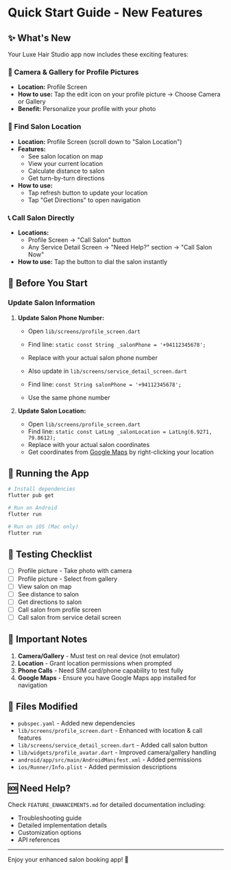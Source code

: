 # Quick Start Guide - New Features

## ✨ What's New

Your Luxe Hair Studio app now includes these exciting features:

### 📸 Camera & Gallery for Profile Pictures
- **Location:** Profile Screen
- **How to use:** Tap the edit icon on your profile picture → Choose Camera or Gallery
- **Benefit:** Personalize your profile with your photo

### 📍 Find Salon Location
- **Location:** Profile Screen (scroll down to "Salon Location")
- **Features:**
  - See salon location on map
  - View your current location
  - Calculate distance to salon
  - Get turn-by-turn directions
- **How to use:** 
  - Tap refresh button to update your location
  - Tap "Get Directions" to open navigation

### 📞 Call Salon Directly
- **Locations:** 
  - Profile Screen → "Call Salon" button
  - Any Service Detail Screen → "Need Help?" section → "Call Salon Now"
- **How to use:** Tap the button to dial the salon instantly

## 🔧 Before You Start

### Update Salon Information

1. **Update Salon Phone Number:**
   - Open `lib/screens/profile_screen.dart`
   - Find line: `static const String _salonPhone = '+94112345678';`
   - Replace with your actual salon phone number
   
   - Also update in `lib/screens/service_detail_screen.dart`
   - Find line: `const String salonPhone = '+94112345678';`
   - Use the same phone number

2. **Update Salon Location:**
   - Open `lib/screens/profile_screen.dart`
   - Find line: `static const LatLng _salonLocation = LatLng(6.9271, 79.8612);`
   - Replace with your actual salon coordinates
   - Get coordinates from [Google Maps](https://www.google.com/maps) by right-clicking your location

## 🚀 Running the App

```bash
# Install dependencies
flutter pub get

# Run on Android
flutter run

# Run on iOS (Mac only)
flutter run
```

## 📱 Testing Checklist

- [ ] Profile picture - Take photo with camera
- [ ] Profile picture - Select from gallery
- [ ] View salon on map
- [ ] See distance to salon
- [ ] Get directions to salon
- [ ] Call salon from profile screen
- [ ] Call salon from service detail screen

## 🎯 Important Notes

1. **Camera/Gallery** - Must test on real device (not emulator)
2. **Location** - Grant location permissions when prompted
3. **Phone Calls** - Need SIM card/phone capability to test fully
4. **Google Maps** - Ensure you have Google Maps app installed for navigation

## 📝 Files Modified

- `pubspec.yaml` - Added new dependencies
- `lib/screens/profile_screen.dart` - Enhanced with location & call features
- `lib/screens/service_detail_screen.dart` - Added call salon button
- `lib/widgets/profile_avatar.dart` - Improved camera/gallery handling
- `android/app/src/main/AndroidManifest.xml` - Added permissions
- `ios/Runner/Info.plist` - Added permission descriptions

## 🆘 Need Help?

Check `FEATURE_ENHANCEMENTS.md` for detailed documentation including:
- Troubleshooting guide
- Detailed implementation details
- Customization options
- API references

---

Enjoy your enhanced salon booking app! 🎉
